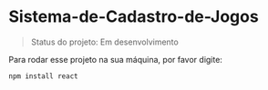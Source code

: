 # Sistema-de-Cadastro-de-Jogos

> Status do projeto: Em desenvolvimento

Para rodar esse projeto na sua máquina, por favor digite:

```
npm install react
```

